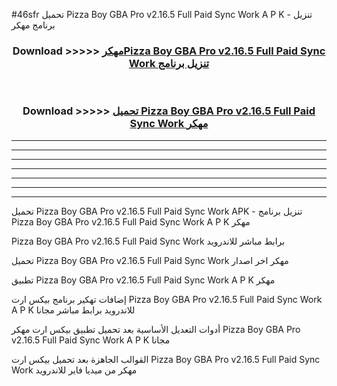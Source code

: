 #46sfr تحميل Pizza Boy GBA Pro v2.16.5 Full Paid Sync Work  A P K - تنزيل برنامج مهكر



<div align="center">
<h3>Download >>>>> <a href="https://runaway1.web.app/?sq=Pizza Boy GBA Pro v2.16.5 Full Paid Sync Work ">مهكرPizza Boy GBA Pro v2.16.5 Full Paid Sync Work  تنزيل برنامج</a></h3><br>

<h3>Download >>>>> <a href="https://runaway1.web.app/?sq=Pizza Boy GBA Pro v2.16.5 Full Paid Sync Work ">تحميل Pizza Boy GBA Pro v2.16.5 Full Paid Sync Work  مهكر</a></h3>
</div>


----------------------------------------------------------

----------------------------------------------------------

----------------------------------------------------------

----------------------------------------------------------

----------------------------------------------------------

----------------------------------------------------------

----------------------------------------------------------

تحميل Pizza Boy GBA Pro v2.16.5 Full Paid Sync Work  APK - تنزيل برنامج Pizza Boy GBA Pro v2.16.5 Full Paid Sync Work  A P K مهكر

Pizza Boy GBA Pro v2.16.5 Full Paid Sync Work  برابط مباشر للاندرويد

تحميل Pizza Boy GBA Pro v2.16.5 Full Paid Sync Work  مهكر اخر اصدار

تطبيق Pizza Boy GBA Pro v2.16.5 Full Paid Sync Work  A P K مهكر

إضافات تهكير برنامج بيكس ارت Pizza Boy GBA Pro v2.16.5 Full Paid Sync Work  A P K للاندرويد برابط مباشر مجانا

أدوات التعديل الأساسية بعد تحميل تطبيق بيكس ارت مهكر Pizza Boy GBA Pro v2.16.5 Full Paid Sync Work  A P K مجانا

القوالب الجاهزة بعد تحميل بيكس ارت Pizza Boy GBA Pro v2.16.5 Full Paid Sync Work  مهكر من ميديا فاير للاندرويد


